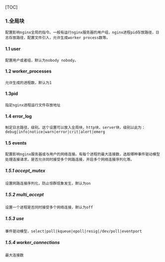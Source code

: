 [TOC]



### 1.全局块

```
配置影响nginx全局的指令。一般有运行nginx服务器的用户组，nginx进程pid存放路径，日志存放路径，配置文件引入，允许生成worker process数等。
```

#### 1.1 user

```
配置用户或者组，默认为nobody nobody。
```

#### 1.2 worker_processes

```
允许生成的进程数，默认为1
```

#### 1.3pid 

```
指定nginx进程运行文件存放地址
```

#### 1.4 error_log 

```
制定日志路径，级别。这个设置可以放入全局块，http块，server块，级别以此为：debug|info|notice|warn|error|crit|alert|emerg
```

#### 1.5 events 

```
配置影响nginx服务器或与用户的网络连接。有每个进程的最大连接数，选取哪种事件驱动模型处理连接请求，是否允许同时接受多个网路连接，开启多个网络连接序列化等。
```

##### 1.5.1 accept_mutex

```
设置网路连接序列化，防止惊群现象发生，默认为on
```

##### 1.5.2 multi_accept 

```
设置一个进程是否同时接受多个网络连接，默认为off
```

##### 1.5.3 use

```
事件驱动模型，select|poll|kqueue|epoll|resig|/dev/poll|eventport
```

##### 1.5.4 worker_connections  

````
最大连接数
````

